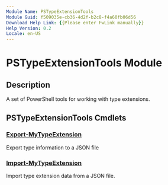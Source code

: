 ```yaml
---
Module Name: PSTypeExtensionTools
Module Guid: f509035e-cb36-4d2f-b2c8-f4a60fb06d56
Download Help Link: {{Please enter FwLink manually}}
Help Version: 0.2
Locale: en-US
---
```


# PSTypeExtensionTools Module
## Description
A set of PowerShell tools for working with type extensions.

## PSTypeExtensionTools Cmdlets
### [Export-MyTypeExtension](Export-MyTypeExtension.md)
Export type information to a JSON file

### [Import-MyTypeExtension](Import-MyTypeExtension.md)
Import type extension data from a JSON file.


